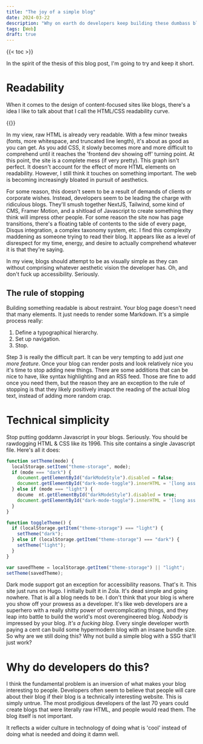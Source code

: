 ```yaml
---
title: "The joy of a simple blog"
date: 2024-03-22
description: "Why on earth do developers keep building these dumbass blogs?"
tags: [Web]
draft: true
---
```



{{< toc >}}

In the spirit of the thesis of this blog post, I'm going to try and keep it short.

# Readability

When it comes to the design of content-focused sites like blogs, there's a idea I like to talk about that I call the HTML/CSS readability curve.


{{<simg src="htmlcssgraph.png" caption="HTML & CSS readability curve" >}}


In my view, raw HTML is already very readable. With a few minor tweaks (fonts, more whitespace, and truncated line length), it's about as good as you can get. As you add CSS, it slowly becomes more and more difficult to comprehend until it reaches the 'frontend dev showing off' turning point. At this point, the site is a complete mess (if very pretty). This graph isn't perfect. It doesn't account for the effect of more HTML elements on readability.  However, I still think it touches on something important. The web is becoming increasingly bloated in pursuit of aesthetics.

For some reason, this doesn't seem to be a result of demands of clients or corporate wishes. Instead, developers seem to be leading the charge with ridiculous blogs. They'll smush together NextJS, Tailwind, some kind of CMS, Framer Motion, and a shitload of Javascript to create something they think will impress other people. For some reason the site now has page transitions, there's a floating table of contents to the side of every page, Disqus integration, a complex taxonomy system, etc. I find this complexity maddening as someone trying to read their blog. It appears like as a level of disrespect for my time, energy, and desire to actually comprehend whatever it is that they're saying.

In my view, blogs should attempt to be as visually simple as they can without comprising whatever aesthetic vision the developer has. Oh, and don't fuck up accessibility. Seriously.

## The rule of stopping

Building something readable is about restraint. Your blog page doesn't need that many elements. It just needs to render some Markdown. It's a simple process really:

1. Define a typographical hierarchy.
2. Set up navigation.
3. Stop.

Step 3 is really the difficult part. It can be very tempting to add just *one more feature*. Once your blog can render posts and look relatively nice you it's time to stop adding new things. There are some additions that can be nice to have, like syntax highlighting and an RSS feed. Those are fine to add once you need them, but the reason they are an exception to the rule of stopping is that they likely positively imapct the reading of the actual blog text, instead of adding more random crap.


# Technical simplicity

Stop putting goddamn Javascript in your blogs. Seriously. You should be rawdogging HTML & CSS like its 1996. This site contains a single Javascript file. 
Here's all it does:
```js
function setTheme(mode) {
  localStorage.setItem("theme-storage", mode);
  if (mode === "dark") {
    document.getElementById("darkModeStyle").disabled = false;
    document.getElementById("dark-mode-toggle").innerHTML = '[long ass svg]';
  } else if (mode === "light") {
    docume  nt.getElementById("darkModeStyle").disabled = true;
    document.getElementById("dark-mode-toggle").innerHTML = '[long ass svg]';
  }
}

function toggleTheme() {
  if (localStorage.getItem("theme-storage") === "light") {
    setTheme("dark");
  } else if (localStorage.getItem("theme-storage") === "dark") {
    setTheme("light");
  }
}

var savedTheme = localStorage.getItem("theme-storage") || "light";
setTheme(savedTheme);
```

Dark mode support got an exception for accessibility reasons. That's it. This site just runs on Hugo. I initially built it in Zola. It's dead simple and going nowhere. That is all a blog needs to be. I don't think that your blog is where you show off your prowess as a developer. It's like web developers are a superhero with a really shitty power of overcomplicating things, and they leap into battle to build the world's most overengineered blog. *Nobody* is impressed by your blog. *It's a fucking blog*. Every single developer worth paying a cent can build some hypermodern blog with an insane bundle size. So why are we still doing this? Why not build a simple blog with a SSG that'll just work?



# Why do developers do this?
I think the fundamental problem is an inversion of what makes your blog interesting to people. Developers often seem to believe that people will care about their blog if their blog is a technically interesting website. This is simply untrue. The most prodigious developers of the last 70 years could create blogs that were literally raw HTML, and people would read them. The blog itself is not important.

It reflects a wider culture in technology of doing what is 'cool' instead of doing what is needed and doing it damn well. 

